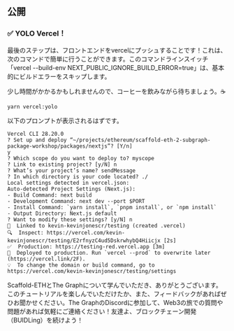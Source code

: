 ## 公開

### ✅ YOLO Vercel！

最後のステップは、フロントエンドをvercelにプッシュすることです！これは、次のコマンドで簡単に行うことができます。このコマンドラインスイッチ「vercel --build-env NEXT_PUBLIC_IGNORE_BUILD_ERROR=true」は、基本的にビルドエラーをスキップします。

少し時間がかかるかもしれませんので、コーヒーを飲みながら待ちましょう。☕

```
yarn vercel:yolo
```

以下のプロンプトが表示されるはずです。

```
Vercel CLI 28.20.0
? Set up and deploy “~/projects/ethereum/scaffold-eth-2-subgraph-package-workshop/packages/nextjs”? [Y/n] 
y
? Which scope do you want to deploy to? myscope
? Link to existing project? [y/N] n
? What’s your project’s name? sendMessage
? In which directory is your code located? ./
Local settings detected in vercel.json:
Auto-detected Project Settings (Next.js):
- Build Command: next build
- Development Command: next dev --port $PORT
- Install Command: `yarn install`, `pnpm install`, or `npm install`
- Output Directory: Next.js default
? Want to modify these settings? [y/N] n
🔗  Linked to kevin-kevinjonescr/testing (created .vercel)
🔍  Inspect: https://vercel.com/kevin-kevinjonescr/testing/E2rfnyzC4ud5DskrwhybQ4Hiicjx [2s]
✅  Production: https://testing-red.vercel.app [3m]
📝  Deployed to production. Run `vercel --prod` to overwrite later (https://vercel.link/2F).
💡  To change the domain or build command, go to https://vercel.com/kevin-kevinjonescr/testing/settings
```

Scaffold-ETHとThe Graphについて学んでいただき、ありがとうございます。このチュートリアルを楽しんでいただけたか、また、フィードバックがあればぜひお聞かせください。The GraphのDiscordに参加して、Web3の旅での質問や問題があれば気軽にご連絡ください！友達よ、ブロックチェーン開発（BUIDLing）を続けよう！